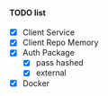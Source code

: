 #### TODO list
- [x] Client Service
- [x] Client Repo Memory
- [x] Auth Package
  - [x] pass hashed
  - [x] external
- [x] Docker